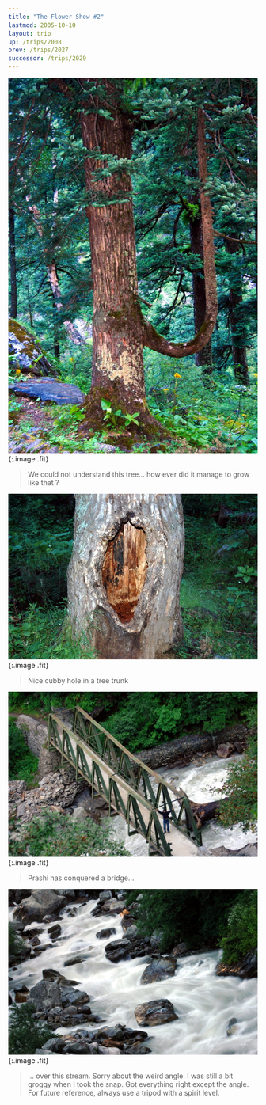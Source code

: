 ```yaml
---
title: "The Flower Show #2"
lastmod: 2005-10-10
layout: trip
up: /trips/2008
prev: /trips/2027
successor: /trips/2029
---
```


![DSC_0164.JPG](/images/photos/DSC_0164.JPG 'DSC_0164.JPG'){:.image .fit}

>  We could not understand this tree... how ever             did it manage to grow like that ? 

![DSC_0165.JPG](/images/photos/DSC_0165.JPG 'DSC_0165.JPG'){:.image .fit}

>  Nice cubby hole in a tree trunk 

![DSC_0168.JPG](/images/photos/DSC_0168.JPG 'DSC_0168.JPG'){:.image .fit}

>  Prashi has conquered a bridge... 

![DSC_0169.JPG](/images/photos/DSC_0169.JPG 'DSC_0169.JPG'){:.image .fit}

>  ... over this stream. Sorry about the weird             angle. I was still a bit groggy when I took the snap. Got             everything right except the angle. For future reference, always             use a tripod with a spirit level. 


